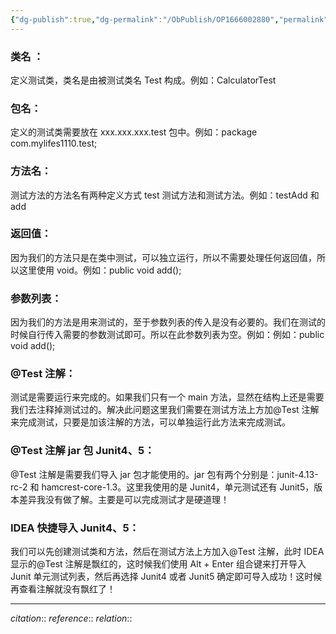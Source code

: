 ```yaml
---
{"dg-publish":true,"dg-permalink":"/ObPublish/OP1666002880","permalink":"/ObPublish/OP1666002880/","dgHomeLink":true,"dgPassFrontmatter":false,"dgShowBacklinks":false,"dgShowLocalGraph":false,"dgShowInlineTitle":false}
---
```



### 类名 ： 
定义测试类，类名是由被测试类名 Test 构成。例如：CalculatorTest
### 包名： 
定义的测试类需要放在 xxx.xxx.xxx.test 包中。例如：package com.mylifes1110.test;
### 方法名： 
测试方法的方法名有两种定义方式 test 测试方法和测试方法。例如：testAdd 和 add
### 返回值：
因为我们的方法只是在类中测试，可以独立运行，所以不需要处理任何返回值，所以这里使用 void。例如：public void add();
### 参数列表： 
因为我们的方法是用来测试的，至于参数列表的传入是没有必要的。我们在测试的时候自行传入需要的参数测试即可。所以在此参数列表为空。例如：例如：public void add();
### @Test 注解： 
测试是需要运行来完成的。如果我们只有一个 main 方法，显然在结构上还是需要我们去注释掉测试过的。解决此问题这里我们需要在测试方法上方加@Test 注解来完成测试，只要是加该注解的方法，可以单独运行此方法来完成测试。
### @Test 注解 jar 包 Junit4、5：
@Test 注解是需要我们导入 jar 包才能使用的。jar 包有两个分别是：junit-4.13-rc-2 和 hamcrest-core-1.3。这里我使用的是 Junit4，单元测试还有 Junit5，版本差异我没有做了解。主要是可以完成测试才是硬道理！
### IDEA 快捷导入 Junit4、5： 
我们可以先创建测试类和方法，然后在测试方法上方加入@Test 注解，此时 IDEA 显示的@Test 注解是飘红的，这时候我们使用 Alt + Enter 组合键来打开导入 Junit 单元测试列表，然后再选择 Junit4 或者 Junit5 确定即可导入成功！这时候再查看注解就没有飘红了！











---
*citation*:: 
*reference*:: 
*relation*:: 